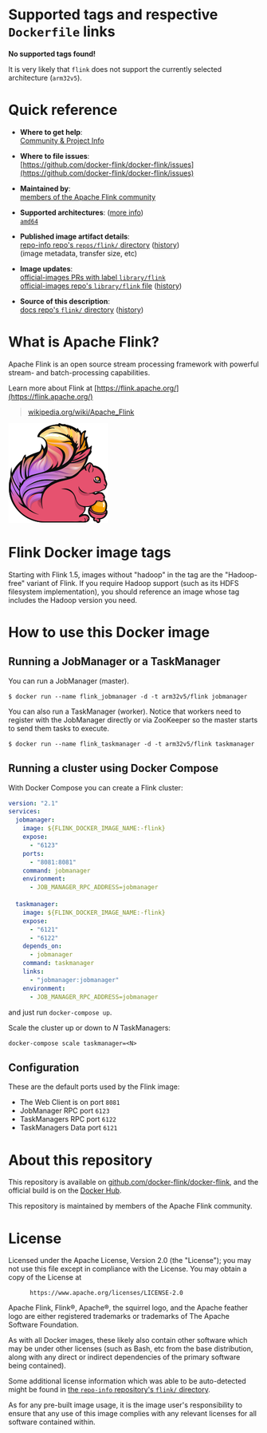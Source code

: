 <!--

********************************************************************************

WARNING:

    DO NOT EDIT "flink/README.md"

    IT IS AUTO-GENERATED

    (from the other files in "flink/" combined with a set of templates)

********************************************************************************

-->

# Supported tags and respective `Dockerfile` links

**No supported tags found!**

It is very likely that `flink` does not support the currently selected architecture (`arm32v5`).

# Quick reference

-	**Where to get help**:  
	[Community & Project Info](https://flink.apache.org/community.html)

-	**Where to file issues**:  
	[https://github.com/docker-flink/docker-flink/issues](https://github.com/docker-flink/docker-flink/issues)

-	**Maintained by**:  
	[members of the Apache Flink community](https://github.com/docker-flink/docker-flink)

-	**Supported architectures**: ([more info](https://github.com/docker-library/official-images#architectures-other-than-amd64))  
	[`amd64`](https://hub.docker.com/r/amd64/flink/)

-	**Published image artifact details**:  
	[repo-info repo's `repos/flink/` directory](https://github.com/docker-library/repo-info/blob/master/repos/flink) ([history](https://github.com/docker-library/repo-info/commits/master/repos/flink))  
	(image metadata, transfer size, etc)

-	**Image updates**:  
	[official-images PRs with label `library/flink`](https://github.com/docker-library/official-images/pulls?q=label%3Alibrary%2Fflink)  
	[official-images repo's `library/flink` file](https://github.com/docker-library/official-images/blob/master/library/flink) ([history](https://github.com/docker-library/official-images/commits/master/library/flink))

-	**Source of this description**:  
	[docs repo's `flink/` directory](https://github.com/docker-library/docs/tree/master/flink) ([history](https://github.com/docker-library/docs/commits/master/flink))

# What is Apache Flink?

Apache Flink is an open source stream processing framework with powerful stream- and batch-processing capabilities.

Learn more about Flink at [https://flink.apache.org/](https://flink.apache.org/)

> [wikipedia.org/wiki/Apache_Flink](https://en.wikipedia.org/wiki/Apache_Flink)

![logo](https://raw.githubusercontent.com/docker-library/docs/71398f44551617e3934a86b4b7a3c770ae093b59/flink/logo.png)

# Flink Docker image tags

Starting with Flink 1.5, images without "hadoop" in the tag are the "Hadoop-free" variant of Flink. If you require Hadoop support (such as its HDFS filesystem implementation), you should reference an image whose tag includes the Hadoop version you need.

# How to use this Docker image

## Running a JobManager or a TaskManager

You can run a JobManager (master).

```console
$ docker run --name flink_jobmanager -d -t arm32v5/flink jobmanager
```

You can also run a TaskManager (worker). Notice that workers need to register with the JobManager directly or via ZooKeeper so the master starts to send them tasks to execute.

```console
$ docker run --name flink_taskmanager -d -t arm32v5/flink taskmanager
```

## Running a cluster using Docker Compose

With Docker Compose you can create a Flink cluster:

```yml
version: "2.1"
services:
  jobmanager:
    image: ${FLINK_DOCKER_IMAGE_NAME:-flink}
    expose:
      - "6123"
    ports:
      - "8081:8081"
    command: jobmanager
    environment:
      - JOB_MANAGER_RPC_ADDRESS=jobmanager

  taskmanager:
    image: ${FLINK_DOCKER_IMAGE_NAME:-flink}
    expose:
      - "6121"
      - "6122"
    depends_on:
      - jobmanager
    command: taskmanager
    links:
      - "jobmanager:jobmanager"
    environment:
      - JOB_MANAGER_RPC_ADDRESS=jobmanager
```

and just run `docker-compose up`.

Scale the cluster up or down to *N* TaskManagers:

```console
docker-compose scale taskmanager=<N>
```

## Configuration

These are the default ports used by the Flink image:

-	The Web Client is on port `8081`
-	JobManager RPC port `6123`
-	TaskManagers RPC port `6122`
-	TaskManagers Data port `6121`

# About this repository

This repository is available on [github.com/docker-flink/docker-flink](https://github.com/docker-flink/docker-flink), and the official build is on the [Docker Hub](https://hub.docker.com/_/flink/).

This repository is maintained by members of the Apache Flink community.

# License

Licensed under the Apache License, Version 2.0 (the "License"); you may not use this file except in compliance with the License. You may obtain a copy of the License at

	      https://www.apache.org/licenses/LICENSE-2.0

Apache Flink, Flink®, Apache®, the squirrel logo, and the Apache feather logo are either registered trademarks or trademarks of The Apache Software Foundation.

As with all Docker images, these likely also contain other software which may be under other licenses (such as Bash, etc from the base distribution, along with any direct or indirect dependencies of the primary software being contained).

Some additional license information which was able to be auto-detected might be found in [the `repo-info` repository's `flink/` directory](https://github.com/docker-library/repo-info/tree/master/repos/flink).

As for any pre-built image usage, it is the image user's responsibility to ensure that any use of this image complies with any relevant licenses for all software contained within.
